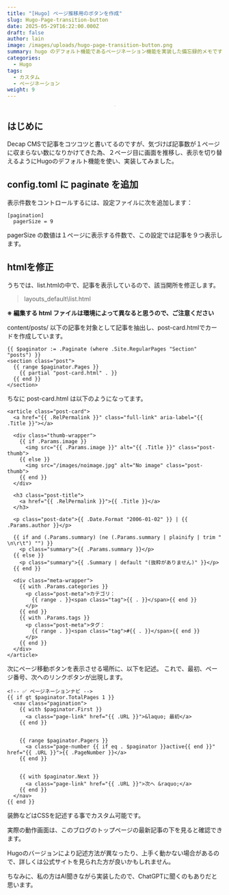 ```yaml
---
title: "[Hugo] ページ推移用のボタンを作成"
slug: Hugo-Page-transition-button
date: 2025-05-29T16:22:00.000Z
draft: false
author: lain
image: /images/uploads/hugo-page-transition-button.png
summary: hugo のデフォルト機能であるページネーション機能を実装した備忘録的メモです
categories:
  - Hugo
tags:
  - カスタム
  - ページネーション
weight: 9
---
```

<center>
<img src="/images/uploads/hugo-page-transition-button.png" alt="" style="max-width:80%; height:auto; border:1px solid #ccc; border-radius:6px; " />
</center>

## はじめに

Decap CMSで記事をコツコツと書いてるのですが、気づけば記事数が１ページに収まらない数になりかけてきた為、２ページ目に画面を推移し、表示を切り替えるようにHugoのデフォルト機能を使い、実装してみました。

## config.toml に paginate を追加

表示件数をコントロールするには、設定ファイルに次を追加します：

```
[pagination]
  pagerSize = 9
```

pagerSize の数値は１ページに表示する件数で、この設定では記事を９つ表示します。

## htmlを修正

うちでは、list.htmlの中で、記事を表示しているので、該当開所を修正します。

> layouts_default\list.html

 **※ 編集する html ファイルは環境によって異なると思うので、ご注意ください**

content/posts/ 以下の記事を対象として記事を抽出し、post-card.htmlでカードを作成しています。

```
{{ $paginator := .Paginate (where .Site.RegularPages "Section" "posts") }}
<section class="post">
  {{ range $paginator.Pages }}
    {{ partial "post-card.html" . }}
  {{ end }}
</section>
```

ちなに post-card.html は以下のようになってます。

```
<article class="post-card">
  <a href="{{ .RelPermalink }}" class="full-link" aria-label="{{ .Title }}"></a>

  <div class="thumb-wrapper">
    {{ if .Params.image }}
      <img src="{{ .Params.image }}" alt="{{ .Title }}" class="post-thumb">
    {{ else }}
      <img src="/images/noimage.jpg" alt="No image" class="post-thumb">
    {{ end }}
  </div>

  <h3 class="post-title">
    <a href="{{ .RelPermalink }}">{{ .Title }}</a>
  </h3>

  <p class="post-date">{{ .Date.Format "2006-01-02" }} | {{ .Params.author }}</p>

  {{ if and (.Params.summary) (ne (.Params.summary | plainify | trim " \n\r\t") "") }}
    <p class="summary">{{ .Params.summary }}</p>
  {{ else }}
    <p class="summary">{{ .Summary | default "(抜粋がありません)" }}</p>
  {{ end }}

  <div class="meta-wrapper">
    {{ with .Params.categories }}
      <p class="post-meta">カテゴリ：
        {{ range . }}<span class="tag">{{ . }}</span>{{ end }}
      </p>
    {{ end }}
    {{ with .Params.tags }}
      <p class="post-meta">タグ：
        {{ range . }}<span class="tag">#{{ . }}</span>{{ end }}
      </p>
    {{ end }}
  </div>
</article>
```

次にページ移動ボタンを表示させる場所に、以下を記述。
これで、最初、ページ番号、次へのリンクボタンが出現します。

```
<!-- ✅ ページネーションナビ -->
{{ if gt $paginator.TotalPages 1 }}
  <nav class="pagination">
    {{ with $paginator.First }}
      <a class="page-link" href="{{ .URL }}">&laquo; 最初</a>
    {{ end }}


    {{ range $paginator.Pagers }}
      <a class="page-number {{ if eq . $paginator }}active{{ end }}" href="{{ .URL }}">{{ .PageNumber }}</a>
    {{ end }}


    {{ with $paginator.Next }}
      <a class="page-link" href="{{ .URL }}">次へ &raquo;</a>
    {{ end }}
  </nav>
{{ end }}
```

装飾などはCSSを記述する事でカスタム可能です。

実際の動作画面は、このブログのトップページの最新記事の下を見ると確認できます。

Hugoのバージョンにより記述方法が異なったり、上手く動かない場合があるので、詳しくは公式サイトを見られた方が良いかもしれません。

ちなみに、私の方はAI聞きながら実装したので、ChatGPTに聞くのもありだと思います。

